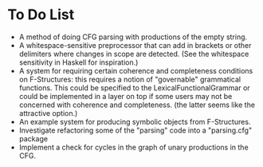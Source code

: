 To Do List
==========

 * A method of doing CFG parsing with productions of the empty string.
 * A whitespace-sensitive preprocessor that can add in brackets or other
   delimiters where changes in scope are detected. (See the whitespace
   sensitivity in Haskell for inspiration.)
 * A system for requiring certain coherence and completeness conditions on
   F-Structures: this requires a notion of "governable" grammatical functions.
   This could be specified to the LexicalFunctionalGrammar or could be
   implemented in a layer on top if some users may not be concerned with
   coherence and completeness. (the latter seems like the attractive option.)
 * An example system for producing symbolic objects from F-Structures.
 * Investigate refactoring some of the "parsing" code into a "parsing.cfg"
   package
 * Implement a check for cycles in the graph of unary productions in the CFG.